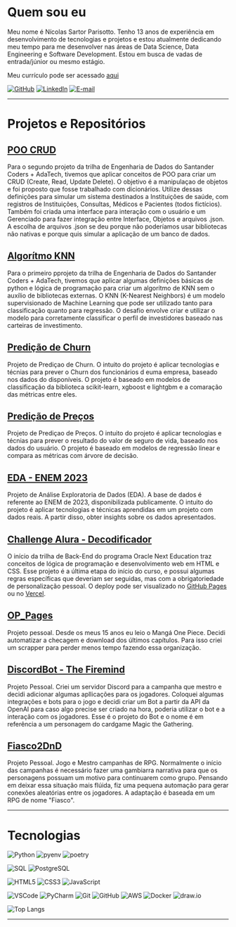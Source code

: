 # Quem sou eu

Meu nome é Nícolas Sartor Parisotto. Tenho 13 anos de experiência em desenvolvimento de tecnologias e projetos e estou atualmente dedicando meu tempo para me desenvolver nas áreas de Data Science, Data Engineering e Software Development. Estou em busca de vadas de entrada/júnior ou mesmo estágio.

Meu currículo pode ser acessado <a href="https://portfolio-curriculo-five.vercel.app/">aqui</a>

[![GitHub](https://img.shields.io/badge/GitHub-000?style=border_radius&logo=Github&logoColor=blue)](https://github.com/NicolasSP90)
[![LinkedIn](https://img.shields.io/badge/LinkedIn-000?style=border_radius&logo=linkedin&logoColor=blue)](https://www.linkedin.com/in/nicolasparisotto/)
[![E-mail](https://img.shields.io/badge/-Email-000?style=border_radius&logo=microsoft-outlook&logoColor=blue)](mailto:nicolassp90@hotmail.com)

---

# Projetos e Repositórios

## [POO CRUD](https://github.com/NicolasSP90/POO_CRUD_SantanderCoders2024)
Para o segundo projeto da trilha de Engenharia de Dados do Santander Coders + AdaTech, tivemos que aplicar conceitos de POO para criar um CRUD (Create, Read, Update Delete). O objetivo é a manipulaçao de objetos e foi proposto que fosse trabalhado com dicionários. Utilize dessas definições para simular um sistema destinados a Instituições de saúde, com registros de Instituições, Consultas, Médicos e Pacientes (todos fictícios). Também foi criada uma interface para interação com o usuário e um Gerenciado para fazer integração entre Interface, Objetos e arquivos .json. A escolha de arquivos .json se deu porque não poderíamos usar bibliotecas não nativas e porque quis simular a aplicação de um banco de dados.

## [Algorítmo KNN](https://github.com/NicolasSP90/KNN_SantanderCoders2024)
Para o primeiro pprojeto da trilha de Engenharia de Dados do Santander Coders + AdaTech, tivemos que aplicar algumas definições básicas de python e lógica de programação para criar um algorítmo de KNN sem o auxílio de bibliotecas externas. O KNN (K-Nearest Neighbors) é um modelo supervisionado de Machine Learning que pode ser utilizado tanto para classificação quanto para regressão. O desafio envolve criar e utilizar o modelo para corretamente classificar o perfil de investidores baseado nas carteiras de investimento.

## [Predição de Churn](https://github.com/NicolasSP90/Predicao_Churn)
Projeto de Prediçao de Churn. O intuito do projeto é aplicar tecnologias e técnias para prever o Churn dos funcionários d euma empresa, baseado nos dados do disponíveis. O projeto é baseado em modelos de classificação da biblioteca scikit-learn, xgboost e lightgbm e a comaração das métricas entre eles.

## [Predição de Preços](https://github.com/NicolasSP90/Predicao_Precos)
Projeto de Prediçao de Preços. O intuito do projeto é aplicar tecnologias e técnias para prever o resultado do valor de seguro de vida, baseado nos dados do usuário. O projeto é baseado em modelos de regressão linear e compara as métricas com árvore de decisão.

## [EDA - ENEM 2023](https://github.com/NicolasSP90/EDA_ENEM2023)
Projeto de Análise Exploratoria de Dados (EDA). A base de dados é referente ao ENEM de 2023, disponibilizada publicamente. O intuito do projeto é aplicar tecnologias e técnicas aprendidas em um projeto com dados reais. A partir disso, obter insights sobre os dados apresentados. 

## [Challenge Alura - Decodificador](https://github.com/NicolasSP90/ChallengeDecodificador)
O início da trilha de Back-End do programa Oracle Next Education traz conceitos de lógica de programação e desenvolvimento web em HTML e CSS. Esse projeto é a última etapa do início do curso, e possui algumas regras específicas que deveriam ser seguidas, mas com a obrigatoriedade de personalização pessoal. O deploy pode ser visualizado no <a href="https://nicolassp90.github.io/ChallengeDecodificador/">GitHub Pages</a> ou no <a href="https://alura-challenge-decodificador-seven.vercel.app/">Vercel</a>.

## [OP_Pages](https://github.com/NicolasSP90/OP_Pages)
Projeto pessoal. Desde os meus 15 anos eu leio o Mangá One Piece. Decidi automatizar a checagem e download dos últimos capítulos. Para isso criei um scrapper para perder menos tempo fazendo essa organização.

## [DiscordBot - The Firemind](https://github.com/NicolasSP90/DiscordBot---The-Firemind)
Projeto Pessoal. Criei um servidor Discord para a campanha que mestro e decidi adicionar algumas apllicações para os jogadores. Coloquei algumas integrações e bots para o jogo e decidi criar um Bot a partir da API da OpenAI para caso algo precise ser criado na hora, poderia utilizar o bot e a interação com os jogadores. Esse é o projeto do Bot e o nome é em referência a um personagem do cardgame Magic the Gathering.

## [Fiasco2DnD](https://github.com/NicolasSP90/Fiasco2DnD)
Projeto Pessoal. Jogo e Mestro campanhas de RPG. Normalmente o início das campanhas é necessário fazer uma gambiarra narrativa para que os personagens possuam um motivo para continuarem como grupo. Pensando em deixar essa situação mais flúida, fiz uma pequena automação para gerar conexões aleatórias entre os jogadores. A adaptação é baseada em um RPG de nome "Fiasco".

---

# Tecnologias

![Python](https://img.shields.io/badge/Python-000?style=border_radius&logo=python&logoColor=blue)
![pyenv](https://img.shields.io/badge/pyenv-000?style=border_radius)
![poetry](https://img.shields.io/badge/poetry-000?style=border_radius)

![SQL](https://img.shields.io/badge/SQL-000?style=border_radius&logo=sql)
![PostgreSQL](https://img.shields.io/badge/PostgreSQL-000?style=border_radius&logo=postgresql&logoColor=blue) 

![HTML5](https://img.shields.io/badge/HTML5-black?style=borde_radius&logo=html5&logoColor=blue) 
![CSS3](https://img.shields.io/badge/CSS3-black?style=borde_radius&logo=css3&logoColor=blue)
![JavaScript](https://img.shields.io/badge/JavaScript-black?style=border_radius&logo=javascript&logoColor=blue)

![VSCode](https://img.shields.io/badge/VSCode-black?style=border_radius)
![PyCharm](https://img.shields.io/badge/PyCharm-black?style=border_radius)
![Git](https://img.shields.io/badge/Git-black?style=border_radius&logo=git&logoColor=blue)
![GitHub](https://img.shields.io/badge/GitHub-black?style=border_radius&logo=github&logoColor=blue)
![AWS](https://img.shields.io/badge/AWS-black?style=border_radius&logo=amazon-aws&logoColor=blue)
![Docker](https://img.shields.io/badge/docker-000?style=border_radius&logo=docker&logoColor=blue)
![draw.io](https://img.shields.io/badge/draw.io-000?styleborder_radius&logo=diagrams&logoColor=blue)

![Top Langs](https://github-readme-stats.vercel.app/api/top-langs/?username=NicolasSP90&layout=compact&theme=github_dark)

---